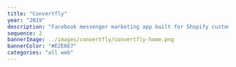 ```yaml
---
title: "Convertfly"
year: "2019"
description: "Facebook messenger marketing app built for Shopify customers to increase their sales."
sequence: 2
bannerImage: ../images/convertfly/convertfly-home.png
bannerColor: "#E2E6E7"
categories: "all web"
---
```

